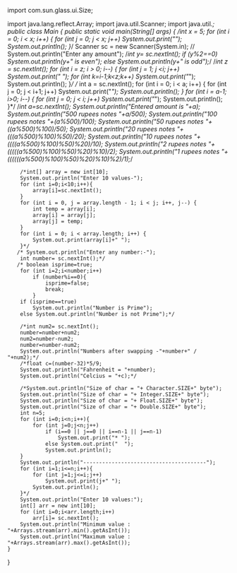 import com.sun.glass.ui.Size;

import java.lang.reflect.Array;
import java.util.Scanner;
import java.util.*;
public class Main {
    public static void main(String[] args) {
        /*int x = 5;
        for (int i = 0; i < x; i++) {
            for (int j = 0; j < x; j++)
                System.out.print("*");
            System.out.println();
        }*/
        Scanner sc = new Scanner(System.in);
      //  System.out.println("Enter any amount");
        /*int y= sc.nextInt();
        if (y%2==0)
            System.out.println(y+" is even");
        else System.out.println(y+" is odd");*/
        /*int z = sc.nextInt();
        for (int i = z; i > 0; i--) {
            for (int j = 1; j <i; j++)
                System.out.print(" ");
            for (int k=i-1;k<z;k++)
                System.out.print("*");
            System.out.println();
        }*/
       /* int a = sc.nextInt();
        for (int i = 0; i < a; i++) {
            for (int j = 0; j < i+1; j++)
                System.out.print("*");
            System.out.println();
        }
        for (int i = a-1; i>0; i--) {
            for (int j = 0; j < i; j++)
                System.out.print("*");
            System.out.println();
        }*/
        /*int a=sc.nextInt();
        System.out.println("Entered amount is "+a);
        System.out.println("500 rupees notes "+a/500);
        System.out.println("100 rupees notes "+(a%500)/100);
        System.out.println("50 rupees notes "+((a%500)%100)/50);
        System.out.println("20 rupees notes "+(((a%500)%100)%50)/20);
        System.out.println("10 rupees notes "+((((a%500)%100)%50)%20)/10);
        System.out.println("2 rupees notes "+(((((a%500)%100)%50)%20)%10)/2);
        System.out.println("1 rupees notes "+((((((a%500)%100)%50)%20)%10)%2)/1);*/

        /*int[] array = new int[10];
        System.out.println("Enter 10 values-");
        for (int i=0;i<10;i++){
            array[i]=sc.nextInt();
        }
        for (int i = 0, j = array.length - 1; i < j; i++, j--) {
            int temp = array[i];
            array[i] = array[j];
            array[j] = temp;
        }
        for (int i = 0; i < array.length; i++) {
            System.out.print(array[i]+" ");
        }*/
       /* System.out.println("Enter any number:-");
        int number= sc.nextInt();*/
       /* boolean isprime=true;
        for (int i=2;i<number;i++)
            if (number%i==0){
                isprime=false;
                break;
            }
        if (isprime==true)
            System.out.println("Number is Prime");
        else System.out.println("Number is not Prime");*/

        /*int num2= sc.nextInt();
        number=number+num2;
        num2=number-num2;
        number=number-num2;
        System.out.println("Numbers after swapping -"+number+" / "+num2);*/
        /*float c=(number-32)*5/9;
        System.out.println("Fahrenheit = "+number);
        System.out.println("Celcius = "+c);*/

        /*System.out.println("Size of char = "+ Character.SIZE+" byte");
        System.out.println("Size of char = "+ Integer.SIZE+" byte");
        System.out.println("Size of char = "+ Float.SIZE+" byte");
        System.out.println("Size of char = "+ Double.SIZE+" byte");
        int n=5;
        for (int i=0;i<n;i++){
            for (int j=0;j<n;j++)
                if (i==0 || j==0 || i==n-1 || j==n-1)
                    System.out.print("* ");
                else System.out.print("  ");
                System.out.println();
        }
        System.out.println("---------------------------------------");
        for (int i=1;i<=n;i++){
            for (int j=1;j<=i;j++)
                System.out.print(j+" ");
            System.out.println();
        }*/
        System.out.println("Enter 10 values:");
        int[] arr = new int[10];
        for (int i=0;i<arr.length;i++)
            arr[i]= sc.nextInt();
        System.out.println("Minimum value : "+Arrays.stream(arr).min().getAsInt());
        System.out.println("Maximum value : "+Arrays.stream(arr).max().getAsInt());
    }
}
